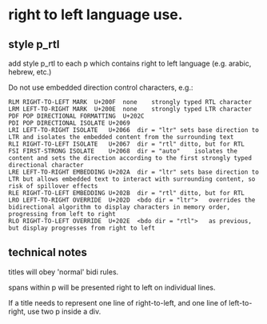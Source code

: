 # right to left language use.

## style p_rtl

add style p_rtl to each p which contains right to left language (e.g. arabic, hebrew, etc.)

Do not use embedded direction control characters, e.g.:

```
RLM	RIGHT-TO-LEFT MARK	U+200F	none	strongly typed RTL character
LRM	LEFT-TO-RIGHT MARK	U+200E	none	strongly typed LTR character
PDF	POP DIRECTIONAL FORMATTING	U+202C	
PDI	POP DIRECTIONAL ISOLATE	U+2069
LRI	LEFT-TO-RIGHT ISOLATE	U+2066	dir = "ltr"	sets base direction to LTR and isolates the embedded content from the surrounding text
RLI	RIGHT-TO-LEFT ISOLATE	U+2067	dir = "rtl"	ditto, but for RTL
FSI	FIRST-STRONG ISOLATE	U+2068	dir = "auto"	isolates the content and sets the direction according to the first strongly typed directional character
LRE	LEFT-TO-RIGHT EMBEDDING	U+202A	dir = "ltr"	sets base direction to LTR but allows embedded text to interact with surrounding content, so risk of spillover effects
RLE	RIGHT-TO-LEFT EMBEDDING	U+202B	dir = "rtl"	ditto, but for RTL
LRO	LEFT-TO-RIGHT OVERRIDE	U+202D	<bdo dir = "ltr">	overrides the bidirectional algorithm to display characters in memory order, progressing from left to right
RLO	RIGHT-TO-LEFT OVERRIDE	U+202E	<bdo dir = "rtl">	as previous, but display progresses from right to left
```

## technical notes

titles will obey 'normal' bidi rules.

spans within p will be presented right to left on individual lines.

If a title needs to represent one line of right-to-left, and one line of left-to-right, use two p inside a div.

